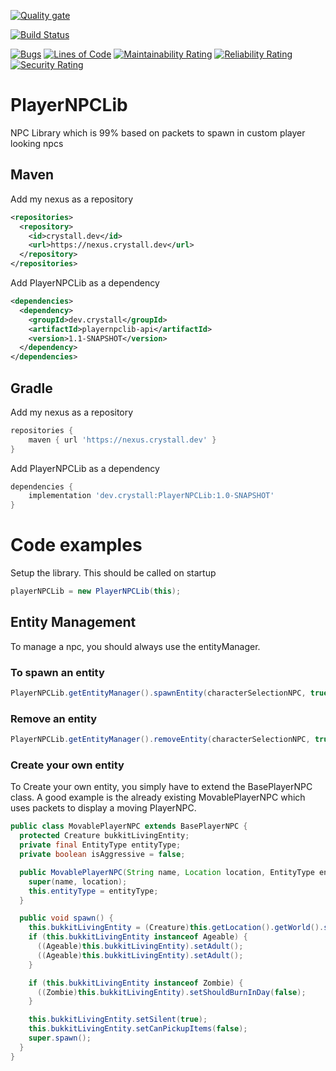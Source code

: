 [![Quality gate](https://sonarqube.crystall.dev/api/project_badges/quality_gate?project=dev.crystall%3Aplayernpclib)](https://sonarqube.crystall.dev/dashboard?id=dev.crystall%3Aplayernpclib)

[![Build Status](https://jenkins.crystall.dev/buildStatus/icon?job=PlayerNPCLib%2Fdevelop)](https://jenkins.crystall.dev/job/PlayerNPCLib/job/develop/)

[![Bugs](https://sonarqube.crystall.dev/api/project_badges/measure?project=dev.crystall%3Aplayernpclib&metric=bugs)](https://sonarqube.crystall.dev/dashboard?id=dev.crystall%3Aplayernpclib)
[![Lines of Code](https://sonarqube.crystall.dev/api/project_badges/measure?project=dev.crystall%3Aplayernpclib&metric=ncloc)](https://sonarqube.crystall.dev/dashboard?id=dev.crystall%3Aplayernpclib)
[![Maintainability Rating](https://sonarqube.crystall.dev/api/project_badges/measure?project=dev.crystall%3Aplayernpclib&metric=sqale_rating)](https://sonarqube.crystall.dev/dashboard?id=dev.crystall%3Aplayernpclib)
[![Reliability Rating](https://sonarqube.crystall.dev/api/project_badges/measure?project=dev.crystall%3Aplayernpclib&metric=reliability_rating)](https://sonarqube.crystall.dev/dashboard?id=dev.crystall%3Aplayernpclib)
[![Security Rating](https://sonarqube.crystall.dev/api/project_badges/measure?project=dev.crystall%3Aplayernpclib&metric=security_rating)](https://sonarqube.crystall.dev/dashboard?id=dev.crystall%3Aplayernpclib)

# PlayerNPCLib

NPC Library which is 99% based on packets to spawn in custom player looking npcs

## Maven

Add my nexus as a repository

``` xml
<repositories>
  <repository>
    <id>crystall.dev</id>
    <url>https://nexus.crystall.dev</url>
  </repository>
</repositories>
```

Add PlayerNPCLib as a dependency

``` xml
<dependencies>
  <dependency>
    <groupId>dev.crystall</groupId>
    <artifactId>playernpclib-api</artifactId>
    <version>1.1-SNAPSHOT</version>
  </dependency>
</dependencies>
```

## Gradle

Add my nexus as a repository

``` groovy
repositories {
    maven { url 'https://nexus.crystall.dev' }
}
```

Add PlayerNPCLib as a dependency

``` groovy
dependencies {
    implementation 'dev.crystall:PlayerNPCLib:1.0-SNAPSHOT'
}
```

# Code examples

Setup the library. This should be called on startup

``` Java
playerNPCLib = new PlayerNPCLib(this);
```

## Entity Management

To manage a npc, you should always use the entityManager.

### To spawn an entity

``` Java
PlayerNPCLib.getEntityManager().spawnEntity(characterSelectionNPC, true);
```

### Remove an entity

``` Java
PlayerNPCLib.getEntityManager().removeEntity(characterSelectionNPC, true);
```


### Create your own entity 
To Create your own entity, you simply have to extend the BasePlayerNPC class. A good example is the already existing MovablePlayerNPC which uses packets to
display a moving PlayerNPC.

``` Java 
public class MovablePlayerNPC extends BasePlayerNPC {
  protected Creature bukkitLivingEntity;
  private final EntityType entityType;
  private boolean isAggressive = false;

  public MovablePlayerNPC(String name, Location location, EntityType entityType) {
    super(name, location);
    this.entityType = entityType;
  }

  public void spawn() {
    this.bukkitLivingEntity = (Creature)this.getLocation().getWorld().spawnEntity(this.getLocation(), this.entityType);
    if (this.bukkitLivingEntity instanceof Ageable) {
      ((Ageable)this.bukkitLivingEntity).setAdult();
      ((Ageable)this.bukkitLivingEntity).setAdult();
    }

    if (this.bukkitLivingEntity instanceof Zombie) {
      ((Zombie)this.bukkitLivingEntity).setShouldBurnInDay(false);
    }

    this.bukkitLivingEntity.setSilent(true);
    this.bukkitLivingEntity.setCanPickupItems(false);
    super.spawn();
  }
}
```